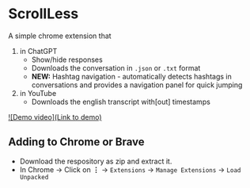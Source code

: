 # ScrollLess

A simple chrome extension that
1. in ChatGPT
    - Show/hide responses
    - Downloads the conversation in `.json` or `.txt` format
    - **NEW:** Hashtag navigation - automatically detects hashtags in conversations and provides a navigation panel for quick jumping
2. in YouTube
    - Downloads the english transcript with[out] timestamps

[![Demo video](Link to demo)](https://github.com/user-attachments/assets/6431a1fe-273e-47cc-bc29-ea4a9a2f73a8)


## Adding to Chrome or Brave

- Download the respository as zip and extract it.
- In Chrome &rarr; Click on **&#8942;** &rarr; `Extensions` &rarr; `Manage Extensions` &rarr; `Load Unpacked`
